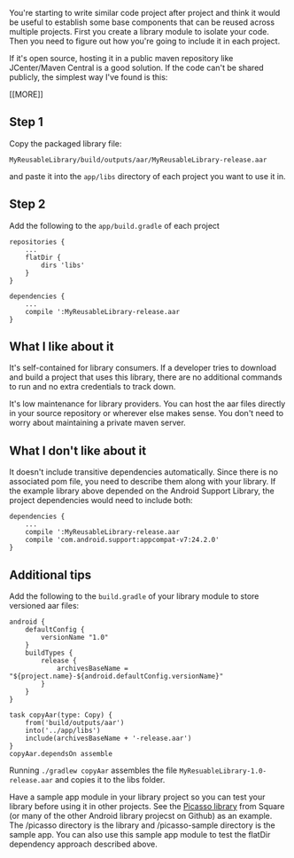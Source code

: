 You're starting to write similar code project after project and think it would be useful to establish some base components that can be reused across multiple projects.  First you create a library module to isolate your code.  Then you need to figure out how you're going to include it in each project.  

If it's open source, hosting it in a public maven repository like JCenter/Maven Central is a good solution.  If the code can't be shared publicly, the simplest way I've found is this:


[[MORE]]


## Step 1
Copy the packaged library file:

	MyReusableLibrary/build/outputs/aar/MyReusableLibrary-release.aar

and paste it into the `app/libs` directory of each project you want to use it in.


## Step 2
Add the following to the `app/build.gradle` of each project

	repositories {
	    ...
	    flatDir {
	        dirs 'libs'
	    }
	}
	
	dependencies {
		...
		compile ':MyReusableLibrary-release.aar
	}


## What I like about it
It's self-contained for library consumers.  If a developer tries to download and build a project that uses this library, there are no additional commands to run and no extra credentials to track down.

It's low maintenance for library providers.  You can host the aar files directly in your source repository or wherever else makes sense.  You don't need to worry about maintaining a private maven server.  


## What I don't like about it
It doesn't include transitive dependencies automatically.  Since there is no associated pom file, you need to describe them along with your library.  If the example library above depended on the Android Support Library, the project dependencies would need to include both:

	
	dependencies {
		...
		compile ':MyReusableLibrary-release.aar
		compile 'com.android.support:appcompat-v7:24.2.0'
	}



## Additional tips
Add the following to the `build.gradle` of your library module to store versioned aar files:

	android {
		defaultConfig {
			versionName "1.0"
		}
	    buildTypes {
	        release {
	            archivesBaseName = "${project.name}-${android.defaultConfig.versionName}"
	        }
	    }
	}
	
	task copyAar(type: Copy) {
	    from('build/outputs/aar')
	    into('../app/libs')
	    include(archivesBaseName + '-release.aar')
	}
	copyAar.dependsOn assemble


Running `./gradlew copyAar` assembles the file `MyResuableLibrary-1.0-release.aar` and copies it to the libs folder.

Have a sample app module in your library project so you can test your library before using it in other projects.  See the [Picasso library](https://github.com/square/picasso) from Square (or many of the other Android library projecst on Github) as an example.  The /picasso directory is the library and /picasso-sample directory is the sample app.  You can also use this sample app module to test the flatDir dependency approach described above.
